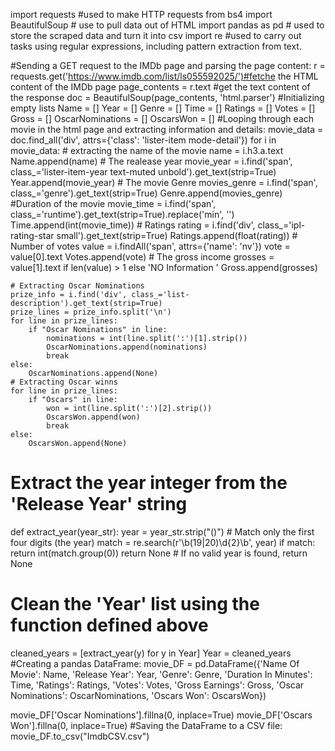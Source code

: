 
import requests #used to make HTTP requests
from bs4 import BeautifulSoup # use to pull data out of HTML
import pandas as pd # used to store the scraped data and turn it into csv
import re #used to carry out tasks using regular expressions, including pattern extraction from text.

#Sending a GET request to the IMDb page and parsing the page content:
r = requests.get('https://www.imdb.com/list/ls055592025/')#fetche the HTML content of the IMDb page
page_contents = r.text #get the text content of the response
doc = BeautifulSoup(page_contents, 'html.parser')
#Initializing empty lists
Name = []
Year = []
Genre = []
Time = []
Ratings = []
Votes = []
Gross = []
OscarNominations = []
OscarsWon = []
#Looping through each movie in the html page and extracting information and details:
movie_data = doc.find_all('div', attrs={'class': 'lister-item mode-detail'})
for i in movie_data:
    # extracting the name of  the movie
    name = i.h3.a.text
    Name.append(name)
    # The realease year
    movie_year = i.find('span', class_='lister-item-year text-muted unbold').get_text(strip=True)
    Year.append(movie_year)
    # The movie Genre 
    movies_genre = i.find('span', class_='genre').get_text(strip=True)
    Genre.append(movies_genre)
    #Duration of the movie
    movie_time = i.find('span', class_='runtime').get_text(strip=True).replace('min', '')
    Time.append(int(movie_time))
    # Ratings
    rating = i.find('div', class_='ipl-rating-star small').get_text(strip=True)
    Ratings.append(float(rating))
    # Number of votes
    value = i.findAll('span', attrs={'name': 'nv'})
    vote = value[0].text
    Votes.append(vote)
    # The gross income
    grosses = value[1].text if len(value) > 1 else 'NO Information '
    Gross.append(grosses)

    # Extracting Oscar Nominations
    prize_info = i.find('div', class_='list-description').get_text(strip=True)
    prize_lines = prize_info.split('\n')
    for line in prize_lines:
        if "Oscar Nominations" in line:
            nominations = int(line.split(':')[1].strip())
            OscarNominations.append(nominations)
            break
    else:
        OscarNominations.append(None)
    # Extracting Oscar winns
    for line in prize_lines:
        if "Oscars" in line:
            won = int(line.split(':')[2].strip())
            OscarsWon.append(won)
            break
    else:
        OscarsWon.append(None)
    
# Extract the year integer  from the 'Release Year' string
def extract_year(year_str):
    year = year_str.strip("()")
    # Match only the first four digits (the year)
    match = re.search(r'\b(19|20)\d{2}\b', year)
    if match:
        return int(match.group(0))
    return None  # If no valid year is found, return None

# Clean the 'Year' list using the function defined above
cleaned_years = [extract_year(y) for y in Year]
Year = cleaned_years
#Creating a pandas DataFrame:
movie_DF = pd.DataFrame({'Name Of Movie': Name, 'Release Year': Year, 'Genre': Genre, 'Duration In Minutes': Time,
                         'Ratings': Ratings, 'Votes': Votes, 'Gross Earnings': Gross,
                         'Oscar Nominations': OscarNominations, 'Oscars Won': OscarsWon})

 
movie_DF['Oscar Nominations'].fillna(0, inplace=True)
movie_DF['Oscars Won'].fillna(0, inplace=True)
#Saving the DataFrame to a CSV file:
movie_DF.to_csv("ImdbCSV.csv")
